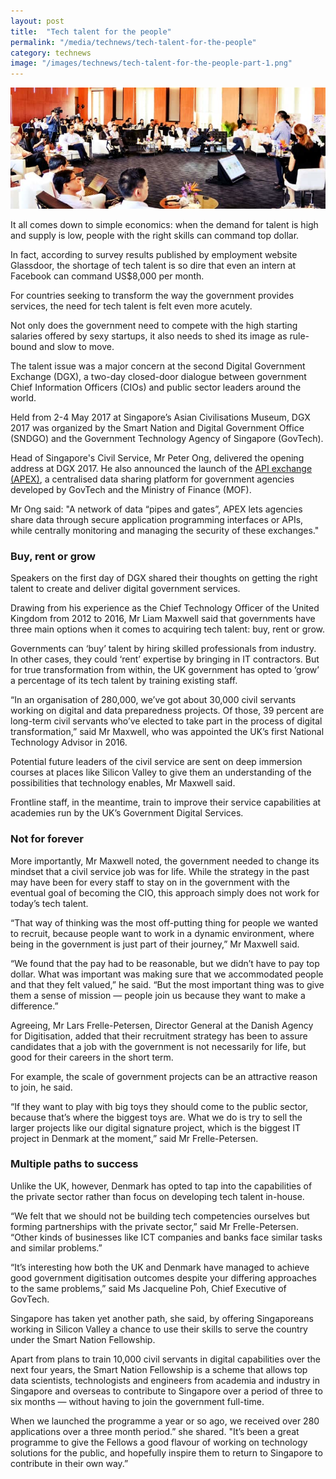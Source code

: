 ```yaml
---
layout: post
title:  "Tech talent for the people"
permalink: "/media/technews/tech-talent-for-the-people"
category: technews
image: "/images/technews/tech-talent-for-the-people-part-1.png"
---
```


![tech talent for the people](/images/technews/tech-talent-for-the-people-part-1.png)

It all comes down to simple economics: when the demand for talent is high and supply is low, people with the right skills can command top dollar.

In fact, according to survey results published by employment website Glassdoor, the shortage of tech talent is so dire that even an intern at Facebook can command US$8,000 per month.

For countries seeking to transform the way the government provides services, the need for tech talent is felt even more acutely.

Not only does the government need to compete with the high starting salaries offered by sexy startups, it also needs to shed its image as rule-bound and slow to move.

The talent issue was a major concern at the second Digital Government Exchange (DGX), a two-day closed-door dialogue between government Chief Information Officers (CIOs) and public sector leaders around the world.

Held from 2-4 May 2017 at Singapore’s Asian Civilisations Museum, DGX 2017 was organized by the Smart Nation and Digital Government Office (SNDGO) and the Government Technology Agency of Singapore (GovTech).

Head of Singapore's Civil Service, Mr Peter Ong, delivered the opening address at DGX 2017. He also announced the launch of the [API exchange (APEX)](https://www.mci.gov.sg/cos2017/modules/articles/leveraging%20data%20for%20the%20digital%20economy/api%20exchange%20-%20apex%20-%20for%20data%20sharing%20in%20the%20public%20sector/a-centralised-data-sharing-platform-for-facilitate-data-driven-decision-making), a centralised data sharing platform for government agencies developed by GovTech and the Ministry of Finance (MOF).

Mr Ong said: "A network of data “pipes and gates”, APEX lets agencies share data through secure application programming interfaces or APIs, while centrally monitoring and managing the security of these exchanges."

### **Buy, rent or grow**
Speakers on the first day of DGX shared their thoughts on getting the right talent to create and deliver digital government services. 

Drawing from his experience as the Chief Technology Officer of the United Kingdom from 2012 to 2016, Mr Liam Maxwell said that governments have three main options when it comes to acquiring tech talent: buy, rent or grow.

Governments can ‘buy’ talent by hiring skilled professionals from industry. In other cases, they could ‘rent’ expertise by bringing in IT contractors. But for true transformation from within, the UK government has opted to ‘grow’ a percentage of its tech talent by training existing staff.

“In an organisation of 280,000, we’ve got about 30,000 civil servants working on digital and data preparedness projects. Of those, 39 percent are long-term civil servants who’ve elected to take part in the process of digital transformation,” said Mr Maxwell, who was appointed the UK’s first National Technology Advisor in 2016.

Potential future leaders of the civil service are sent on deep immersion courses at places like Silicon Valley to give them an understanding of the possibilities that technology enables, Mr Maxwell said.

Frontline staff, in the meantime, train to improve their service capabilities at academies run by the UK’s Government Digital Services.

### **Not for forever**
More importantly, Mr Maxwell noted, the government needed to change its mindset that a civil service job was for life. While the strategy in the past may have been for every staff to stay on in the government with the eventual goal of becoming the CIO, this approach simply does not work for today’s tech talent.

“That way of thinking was the most off-putting thing for people we wanted to recruit, because people want to work in a dynamic environment, where being in the government is just part of their journey,” Mr Maxwell said.

“We found that the pay had to be reasonable, but we didn’t have to pay top dollar. What was important was making sure that we accommodated people and that they felt valued,” he said. “But the most important thing was to give them a sense of mission — people join us because they want to make a difference.”

Agreeing, Mr Lars Frelle-Petersen, Director General at the Danish Agency for Digitisation, added that their recruitment strategy has been to assure candidates that a job with the government is not necessarily for life, but good for their careers in the short term.

For example, the scale of government projects can be an attractive reason to join, he said.

“If they want to play with big toys they should come to the public sector, because that’s where the biggest toys are. What we do is try to sell the larger projects like our digital signature project, which is the biggest IT project in Denmark at the moment,” said Mr Frelle-Petersen.

### **Multiple paths to success**
Unlike the UK, however, Denmark has opted to tap into the capabilities of the private sector rather than focus on developing tech talent in-house.

“We felt that we should not be building tech competencies ourselves but forming partnerships with the private sector,” said Mr Frelle-Petersen. “Other kinds of businesses like ICT companies and banks face similar tasks and similar problems.”

“It’s interesting how both the UK and Denmark have managed to achieve good government digitisation outcomes despite your differing approaches to the same problems,” said Ms Jacqueline Poh, Chief Executive of GovTech.

Singapore has taken yet another path, she said, by offering Singaporeans working in Silicon Valley a chance to use their skills to serve the country under the Smart Nation Fellowship.

Apart from plans to train 10,000 civil servants in digital capabilities over the next four years, the Smart Nation Fellowship is a scheme that allows top data scientists, technologists and engineers from academia and industry in Singapore and overseas to contribute to Singapore over a period of three to six months — without having to join the government full-time.

When we launched the programme a year or so ago, we received over 280 applications over a three month period.” she shared. "It’s been a great programme to give the Fellows a good flavour of working on technology solutions for the public, and hopefully inspire them to return to Singapore to contribute in their own way.”
